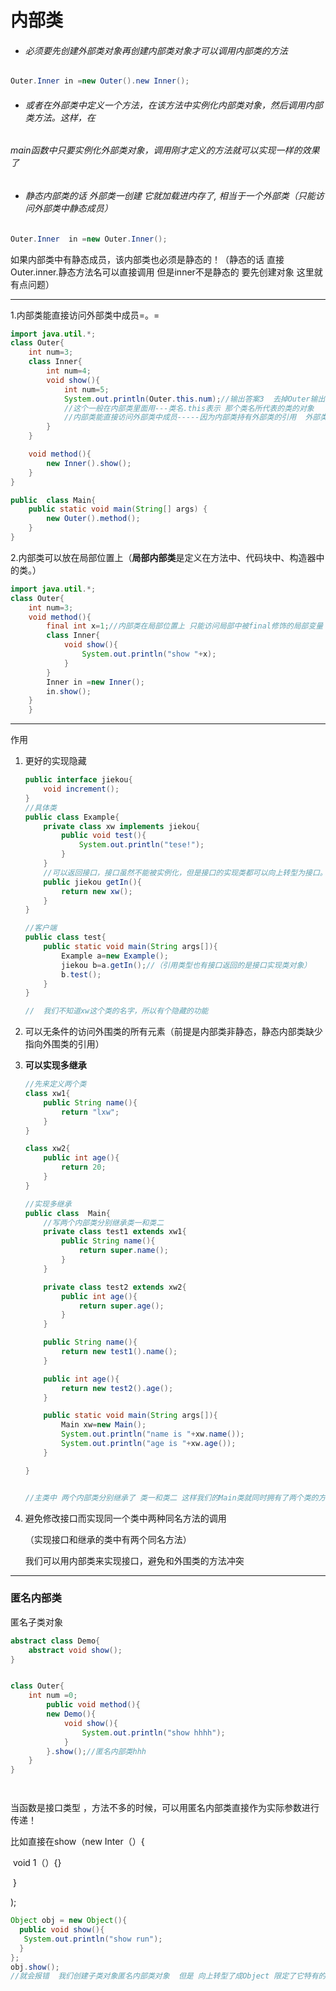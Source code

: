 # 内部类

- ###### 必须要先创建外部类对象再创建内部类对象才可以调用内部类的方法

```java
Outer.Inner in =new Outer().new Inner();
```

- ###### 或者在外部类中定义一个方法，在该方法中实例化内部类对象，然后调用内部类方法。这样，在

###### main函数中只要实例化外部类对象，调用刚才定义的方法就可以实现一样的效果了

- ###### 静态内部类的话  外部类一创建 它就加载进内存了, 相当于一个外部类（只能访问外部类中静态成员）

```java
Outer.Inner  in =new Outer.Inner();
```

如果内部类中有静态成员，该内部类也必须是静态的！（静态的话 直接Outer.inner.静态方法名可以直接调用  但是inner不是静态的 要先创建对象 这里就有点问题）

------

1.内部类能直接访问外部类中成员=。=  

```java
import java.util.*;
class Outer{
    int num=3;
    class Inner{
        int num=4;
        void show(){
            int num=5;
            System.out.println(Outer.this.num);//输出答案3  去掉Outer输出答案为4
            //这个一般在内部类里面用---类名.this表示 那个类名所代表的类的对象
            //内部类能直接访问外部类中成员-----因为内部类持有外部类的引用  外部类名.this
        }
    }

    void method(){
        new Inner().show();
    }
}

public  class Main{
    public static void main(String[] args) {
        new Outer().method();
    }
}

```



2.内部类可以放在局部位置上（**局部内部类**是定义在方法中、代码块中、构造器中的类。）

```java
import java.util.*;
class Outer{
    int num=3;
    void method(){
        final int x=1;//内部类在局部位置上 只能访问局部中被final修饰的局部变量（即常量）因为内部类的生命周期可能会超过局部变量的生命周期。---当方法method()运行结束后，局部变量x出栈，内部类对象可能还存在，此时调用show()方法访问x就会出现问题
        class Inner{
            void show(){
                System.out.println("show "+x);
            }
        }
        Inner in =new Inner();
        in.show();
    }
    }
```

------

作用

1. 更好的实现隐藏

   ```java
   public interface jiekou{
       void increment();
   }
   //具体类
   public class Example{
       private class xw implements jiekou{
           public void test(){
               System.out.println("tese!");
           }    
       }
       //可以返回接口，接口虽然不能被实例化，但是接口的实现类都可以向上转型为接口。表面上返回的是接口，其实返回的是接口的实现类。
       public jiekou getIn(){
           return new xw();
       }   
   }
   
   //客户端
   public class test{
       public static void main(String args[]){
           Example a=new Example();
           jiekou b=a.getIn();//（引用类型也有接口返回的是接口实现类对象）
           b.test();
       }
   }
   
   //  我们不知道xw这个类的名字，所以有个隐藏的功能
   ```

   

2. 可以无条件的访问外围类的所有元素（前提是内部类非静态，静态内部类缺少指向外围类的引用）

3. **可以实现多继承**

   ```java
   //先来定义两个类
   class xw1{
       public String name(){
           return "lxw";
       }
   }
   
   class xw2{
       public int age(){
           return 20;
       }
   }
   
   //实现多继承
   public class  Main{
       //写两个内部类分别继承类一和类二
       private class test1 extends xw1{
           public String name(){
               return super.name();
           }
       }
   
       private class test2 extends xw2{
           public int age(){
               return super.age();
           }
       }
   
       public String name(){
           return new test1().name();
       }
   
       public int age(){
           return new test2().age();
       }
   
       public static void main(String args[]){
           Main xw=new Main();
           System.out.println("name is "+xw.name());
           System.out.println("age is "+xw.age());
       }
   
   }
   
   
   //主类中 两个内部类分别继承了 类一和类二 这样我们的Main类就同时拥有了两个类的方法和属性  间接实现了多继承
   ```

   

4. 避免修改接口而实现同一个类中两种同名方法的调用

   （实现接口和继承的类中有两个同名方法）

   我们可以用内部类来实现接口，避免和外围类的方法冲突

------

### 匿名内部类

匿名子类对象

```java
abstract class Demo{
    abstract void show();
}


class Outer{
    int num =0;
        public void method(){
        new Demo(){
            void show(){
                System.out.println("show hhhh");
            }
        }.show();//匿名内部类hhh
    }
}




```

当函数是接口类型 ，方法不多的时候，可以用匿名内部类直接作为实际参数进行传递！

比如直接在show（new Inter（）{

​									void 1（）{}

​								}

);

```java
Object obj = new Object(){
  public void show(){
   System.out.println("show run");
  }
};
obj.show();
//就会报错  我们创建子类对象匿名内部类对象  但是 向上转型了成Object 限定了它特有的show()方法使用
```

